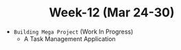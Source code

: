 <h1 align="center">Week-12 (Mar 24-30)</h1>

- `Building Mega Project` (Work In Progress)
  - A Task Management Application
